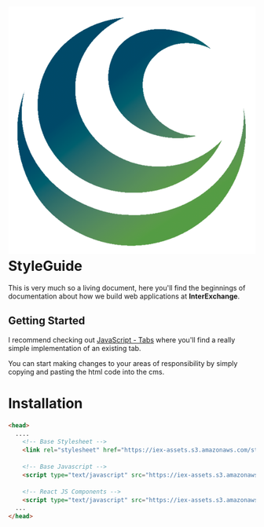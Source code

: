 <h1 class="site-title">
  <img src="/images/logo.png" />
  StyleGuide
</h1>

This is very much so a living document, here you'll find the beginnings
of documentation about how we build web applications at <strong>InterExchange</strong>.

## Getting Started

I recommend checking out <a class="label label-success" href="/javascript_-_tabs.html">JavaScript - Tabs</a>
where you'll find a really simple implementation of an existing tab.

You can start making changes to your areas of responsibility by simply
copying and pasting the html code into the cms.

# Installation

```html
<head>
  ....
    <!-- Base Stylesheet -->
    <link rel="stylesheet" href="https://iex-assets.s3.amazonaws.com/styleguide/css/interexchange.min.css"/>

    <!-- Base Javascript -->
    <script type="text/javascript" src="https://iex-assets.s3.amazonaws.com/styleguide/js/interexchange.min.js"></script>

    <!-- React JS Components -->
    <script type="text/javascript" src="https://iex-assets.s3.amazonaws.com/styleguide/js/interexchange-components.min.js"></script>
  ...
</head>
```
